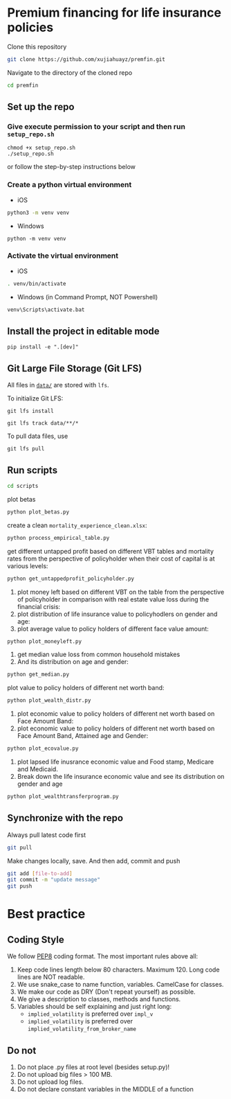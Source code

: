 # Premium financing for life insurance policies

Clone this repository

```bash
git clone https://github.com/xujiahuayz/premfin.git
```

Navigate to the directory of the cloned repo

```bash
cd premfin
```

## Set up the repo

### Give execute permission to your script and then run `setup_repo.sh`

```
chmod +x setup_repo.sh
./setup_repo.sh
```

or follow the step-by-step instructions below

### Create a python virtual environment

- iOS

```zsh
python3 -m venv venv
```

- Windows

```
python -m venv venv
```

### Activate the virtual environment

- iOS

```zsh
. venv/bin/activate
```

- Windows (in Command Prompt, NOT Powershell)

```zsh
venv\Scripts\activate.bat
```

## Install the project in editable mode

```
pip install -e ".[dev]"
```

## Git Large File Storage (Git LFS)

All files in [`data/`](data/) are stored with `lfs`.

To initialize Git LFS:

```
git lfs install
```

```
git lfs track data/**/*
```

To pull data files, use

```
git lfs pull
```

## Run scripts

```zsh
cd scripts
```

plot betas

```zsh
python plot_betas.py
```

create a clean `mortality_experience_clean.xlsx`:

```zsh
python process_empirical_table.py
```

<!-- not needed for the paper anymore -->
<!-- get surrender value, max loan rate acceptable by policyholder, lender profit at max loan rate in one go:

```zsh
python get_surrendervalue_maxloanrate_lenderprofit.py
``` -->

get different untapped profit based on different VBT tables and mortality rates from the perspective of policyholder when their cost of capital is at various levels:

```zsh
python get_untappedprofit_policyholder.py
```

1. plot money left based on different VBT on the table from the perspective of policyholder in comparison with real estate value loss during the financial crisis:
2. plot distribution of life insurance value to policyhodlers on gender and age:
3. plot average value to policy holders of different face value amount:

```zsh
python plot_moneyleft.py
```

<!--
get untapped profit from the perspective of lender when their cost of capital is at various levels:

```zsh
python get_lenderprofit.py
``` -->

1. get median value loss from common household mistakes
2. And its distribution on age and gender:

```zsh
python get_median.py
```

plot value to policy holders of different net worth band:

```zsh
python plot_wealth_distr.py
```

1. plot economic value to policy holders of different net worth based on Face Amount Band:
2. plot economic value to policy holders of different net worth based on Face Amount Band, Attained age and Gender:

```zsh
python plot_ecovalue.py
```

1. plot lapsed life inusrance economic value and Food stamp, Medicare and Medicaid.
2. Break down the life insurance economic value and see its distribution on gender and age

```zsh
python plot_wealthtransferprogram.py
```

## Synchronize with the repo

Always pull latest code first

```bash
git pull
```

Make changes locally, save. And then add, commit and push

```bash
git add [file-to-add]
git commit -m "update message"
git push
```

# Best practice

## Coding Style

We follow [PEP8](https://www.python.org/dev/peps/pep-0008/) coding format.
The most important rules above all:

1. Keep code lines length below 80 characters. Maximum 120. Long code lines are NOT readable.
1. We use snake_case to name function, variables. CamelCase for classes.
1. We make our code as DRY (Don't repeat yourself) as possible.
1. We give a description to classes, methods and functions.
1. Variables should be self explaining and just right long:
   - `implied_volatility` is preferred over `impl_v`
   - `implied_volatility` is preferred over `implied_volatility_from_broker_name`

## Do not

1. Do not place .py files at root level (besides setup.py)!
1. Do not upload big files > 100 MB.
1. Do not upload log files.
1. Do not declare constant variables in the MIDDLE of a function
